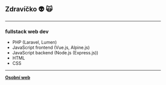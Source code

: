 ## Zdravíčko :alien: :scream_cat:

___

### fullstack web dev
  - PHP (Laravel, Lumen)
  - JavaScript frontend (Vue.js, Alpine.js)
  - JavaScript backend (Node.js (Express.js))
  - HTML
  - CSS

___

**[Osobní web](https://arbystools.eu/)**

